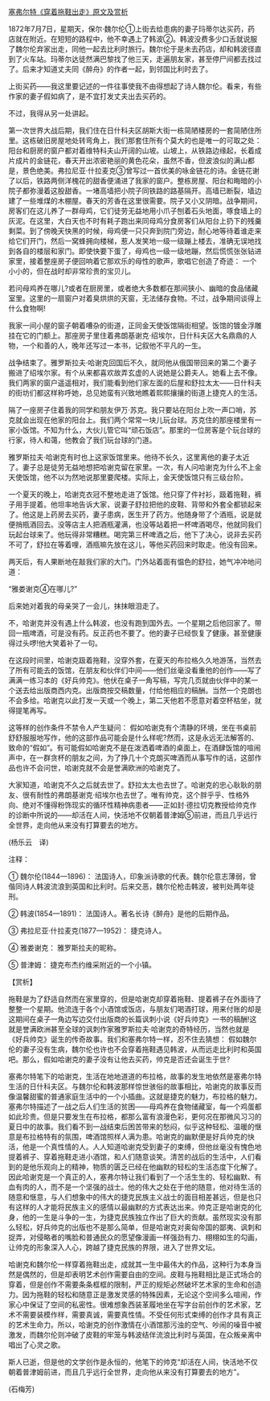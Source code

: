 [塞弗尔特《穿着拖鞋出走》原文及赏析](https://www.vrrw.net/wx/12366.html)

1872年7月7日，星期天，保尔·魏尔伦①上街去给患病的妻子玛蒂尔达买药，药店就在附近。在短短的路程中，他不幸遇上了韩波②。韩波没费多少口舌就说服了魏尔伦弃家出走，同他一起去比利时旅行。魏尔伦于是未去药店，却和韩波径直到了火车站。玛蒂尔达徒然满巴黎找了他三天，走遍朋友家，甚至停尸间都去找过了。后来才知道丈夫同《醉舟》的作者一起，到邻国比利时去了。

上街买药——我这里要记述的一件往事使我不由得想起了诗人魏尔伦。看来，有些作家的妻子假如病了，是不宜打发丈夫出去买药的。

不过，我得从另一处讲起。

第一次世界大战后期，我们住在日什科夫区胡斯大街一栋简陋楼房的一套简陋住所里。这栋破旧房屋地处转弯角上，我们那套住所有个莫大的也是唯一的可取之处： 阳台和厨房的窗户都对着维特科夫山开阔的山坡。山坡上，从铁路边缘起，长着成片成片的金链花，春天开出浓密艳丽的黄色花朵，虽然不香，但波浪似的满山都是，景色绝美。弗拉尼亚·什拉麦克③曾写过一首优美的咏金链花的诗。金链花谢了以后，铁路两侧洋槐花的甜香便涌进了我家的窗户。整栋房屋、阳台和晦暗的小院子都弥漫着这股甜香。一堵高墙把小院子同铁路的路基隔开。高墙已断裂，墙边建了一些堆煤的木棚屋。春天的芳香在这里很需要。院子又小又阴暗。战争期间，房客们在这儿养了一群母鸡，它们徒劳无益地用小爪子刨着石头地面，啄食墙上的灰泥。在这里，大白天也不时有耗子跑出来同母鸡分食房客们从阳台上扔下的残羹剩菜。到了傍晚天快黑的时候，母鸡便一只只奔到院门旁边，耐心地等待着谁走来给它们开门，然后一窝蜂拥向楼梯，惹人发笑地一级一级蹦上楼去，准确无误地找到各自的楼层和家门。即使快要下蛋了，母鸡也一级一级地蹦，然后慌慌张张钻进家里，接着整座房子便回响着它那欢乐的母性的歌声，歌唱它创造了奇迹： 一个小小的，但在战时却非常珍贵的宝贝儿。



若问母鸡养在哪儿?或者在厨房里，或者绝大多数都在那间狭小、幽暗的食品储藏室里。这里的一扇窗户对着臭烘烘的天窗，无法储存食物。不过，战争期间谈得上什么食物啊!

我家一间小屋的窗子朝着嘈杂的街道，正同金天使饭馆隔街相望。饭馆的镀金浮雕挂在它的门额上。那座房子里住着弗朗基谢克·绍埃尔，日什科夫区大名鼎鼎的人物，一个和善的人，晚年还写过一本书，记叙他不平凡的一生。

战争结束了。雅罗斯拉夫·哈谢克回国后不久，就同他从俄国带回来的第二个妻子搬进了绍埃尔家。有个从来都喜欢故弄玄虚的人说她是公爵夫人。她看上去不像。我们两家的窗户遥遥相对，我们能看到他们家左面的后屋和舒拉太太——日什科夫的街坊们都这样称呼她，总见她蛮有兴致地瞧着熙熙攘攘的街道上捷克人的生活。

隔了一座房子住着我的同学和朋友伊万·苏克。我只要站在阳台上吹一声口哨，苏克就会出现在他家的阳台上。我们两个常常一块儿玩台球。苏克住的那座楼里有一家小饭馆。不知为什么，大伙儿管它叫“顽石饭店”。那里的一位房客是个玩台球的行家，待人和蔼，他教会了我们玩台球的门道。

雅罗斯拉夫·哈谢克有时也上这家饭馆里来。他待不长久，这里离他的妻子太近了。妻子总是徒劳无益地想把哈谢克留在家里。一次，有人问哈谢克为什么不上金天使饭馆，他不以为然地说那里要爬楼。实际上，金天使饭馆只有三级台阶。

一个夏天的晚上，哈谢克衣冠不整地走进了饭馆。他只穿了件衬衫，趿着拖鞋，裤子用手提着。他坦率地告诉大家，说妻子舒拉把他的皮鞋、背带和外套全都锁起来了。他这是上药房去买药，妻子患病，医生开了药方。他随身带了个酒瓶，说是就便捎瓶酒回去。没等店主人把酒瓶灌满，也没等站着把一杯啤酒喝尽，他就同我们玩起台球来了。他玩得非常糟糕。喝完第三杯啤酒之后，他下了决心，说非去买药不可了，舒拉在等着哩，酒瓶嘛先放在这儿，等他买药回来时取走。他没有回来。

两天后，有人果断地在敲我们家的大门。门外站着面有愠色的舒拉，她气冲冲地问道：

“雅娄谢克④在哪儿?”

后来她对着我的母亲哭了一会儿，抹抹眼泪走了。

不，哈谢克并没有遇上什么韩波，也没有跑到国外去。一个星期之后他回家了。带回一瓶啤酒，可是没有药。反正药也不要了。他的妻子已经恢复了健康。甚至健康得过头啰!他大笑着补了一句。

在这段时间里，哈谢克趿着拖鞋，没穿外套，在夏天的布拉格久久地游荡，当然去了所有可能去的饭馆，在朋友和伙伴们中间——他们丝毫没看重他的创作——写了满满一练习本的《好兵帅克》。他伏在桌子一角写稿，写完几页就由伙伴中的某一个送去给出版商西内克。出版商按交稿数量，付给他相应的稿酬。当然一个克朗也不会多给。哈谢克以此打发一天或一个晚上，第二天他若不愿意对着空杯枯坐，就得提笔再写。

这等样的创作条件不禁令人产生疑问： 假如哈谢克有个清静的环境，坐在书桌前舒舒服服地写作，他的这部作品可能会是什么样呢?然而，这是永远无法解答的、致命的“假如”。有可能假如哈谢克不是在泼洒着啤酒的桌面上，在酒肆饭馆的喧闹声中，在一群贪杯的朋友之间，为了挣几十个克朗买啤酒而从事写作的话，这部作品也许不会问世，哈谢克就不会是誉满欧洲的哈谢克了。

大家知道，哈谢克不久之后就去世了。舒拉太太也去世了。哈谢克的忠心耿耿的朋友、很有耐性的弗朗基谢克·绍埃尔也去世了。唯有帅克，这个胖乎乎、性格外向、绝对不懂得粉饰现实的循环性精神病患者——正如封·德拉切克教授给帅克作的诊断中所说的——却活在人间，快活地不仅朝着普津姆⑤前进，而且几乎远行全世界，走向他从来没有打算要去的地方。

(杨乐云　译)

注释：

① 魏尔伦(1844—1896)： 法国诗人，印象派诗歌的代表。魏尔伦意志薄弱，曾偕同诗人韩波流浪到英国和比利时。后来交恶，魏尔伦枪击韩波，被判处两年徒刑。

② 韩波(1854—1891)： 法国诗人。著名长诗《醉舟》是他的后期作品。

③ 弗拉尼亚·什拉麦克(1877—1952)： 捷克诗人。

④ 雅娄谢克： 雅罗斯拉夫的昵称。

⑤ 普津姆： 捷克布杰约维采附近的一个小镇。

【赏析】

拖鞋是为了舒适自然而在家里穿的，但是哈谢克却穿着拖鞋、提着裤子在外面待了整整一个星期。他流连于各个小酒馆或饭店，与朋友们喝酒打球，用来付账的却是这期间在桌子一角边写边交付出版商的长篇讽刺小说《好兵帅克》一书的稿酬!这就是誉满欧洲甚至全球的讽刺作家雅罗斯拉夫·哈谢克的奇特经历，当然也就是《好兵帅克》诞生的传奇故事。我们和塞弗尔特一样，忍不住去猜想： 假如魏尔伦的妻子没有生病，魏尔伦也许也不会穿着拖鞋遇见韩波，从而远走比利时和英国吧。那么，假如哈谢克的妻子没有让他去买药，帅克是否还会诞生于世?

塞弗尔特笔下的哈谢克，生活在地地道道的布拉格，故事的发生地依然是塞弗尔特生活的日什科夫区。与魏尔伦和韩波那样惊世骇俗的故事相比，哈谢克的故事反而像温馨甜蜜的普通家庭生活中的一个小插曲。这就是捷克的魅力，布拉格的魅力。塞弗尔特描述了一战之后人们生活的贫困——母鸡养在食物储藏室，每一个鸡蛋都如此珍贵。但是只要发生在布拉格，都那么富有浪漫色彩，更何况在那微风习习的夏日中的故事。我们看不到一战结束后困苦带来的愁闷，似乎这种轻松、温暖的惬意是布拉格特有的氛围，啤酒馆照样人满为患。哈谢克的幽默便是好兵帅克的快活，他是一个真性情的人。人人知道哈谢克受到妻子的束缚，但他丝毫没有愧色地提着裤子、穿着拖鞋走进小酒馆，和人们随意谈笑。清苦的战后的生活中，人们看到的是他乐观向上的精神，物质的匮乏已经在他幽默的轻松的生活态度下化解了。因此哈谢克是一个真正的人，塞弗尔特让我们看到了一个活生生的、轻松幽默、有血有肉的人，而不是一个坚强的战士。他的伟大之处在于他的随意，他对待生活的随意和惬意，与人们想象中的伟大的捷克民族主义战士的面目相差甚远，但是也只有这样的人才能将民族主义的感情以最幽默的方式表达出来。帅克正是哈谢克的化身，他的一生是斗争的一生，为捷克民族独立作出了巨大的贡献。虽然现实没有那么轻松，好兵帅克的出版也不是那么简单，但是哈谢克对奥匈帝国的鄙夷、讽刺和捉弄，对侵略者的嘴脸和普通民众的愿望像漫画一样强劲有力、栩栩如生的勾画，让帅克的形象深入人心，跨越了捷克民族的界限，进入了世界文坛。

哈谢克和魏尔伦一样穿着拖鞋出走，成就其一生中最伟大的作品，这种行为本身当然是偶然的，但是却表明艺术创作需要自由的空间。皮鞋与拖鞋相比是正式场合的穿着，但是创作不需要条条框框的限制，严正的规矩必然破坏艺术家的生命和创造力。因为拖鞋的轻松和随意正是激发灵感的特殊因素，无论这个空间多么喧闹，作家心中保证了空间的私密性。很难想象西装革履地坐在写字台前创作的艺术家，艺术不需要装模作样，需要真诚，需要真性情。不受任何形式束缚的创作才具有真正的艺术生命力。所以，哈谢克的创作激情在小酒馆那污浊的空气、吵闹的噪音中被激发，而魏尔伦则冲破了皮鞋的牢笼与韩波结伴流浪比利时与英国，在众叛亲离中唱出了心灵之歌。

斯人已逝，但是他的文学创作是永恒的，他笔下的帅克“却活在人间，快活地不仅朝着普津姆前进，而且几乎远行全世界，走向他从来没有打算要去的地方”。

(石梅芳)

